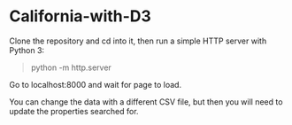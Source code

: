 # California-with-D3

Clone the repository and cd into it, then run a simple HTTP server with Python 3:

> python -m http.server

Go to localhost:8000 and wait for page to load.

You can change the data with a different CSV file, but then you will need to update the properties searched for.
